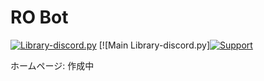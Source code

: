 # RO Bot
[![Library-discord.py](https://img.shields.io/badge/Python-3.8.6-3778ae?logo=Python&logoColor=ffffff)](https://python.org) [![Main Library-discord.py][![Support](https://img.shields.io/discord/715540925081714788?color=5865f2&label=Discord&logo=Discord&logoColor=ffffff)](https://discord.gg/MysS2bmWAg)  

ホームページ: 作成中
# 
